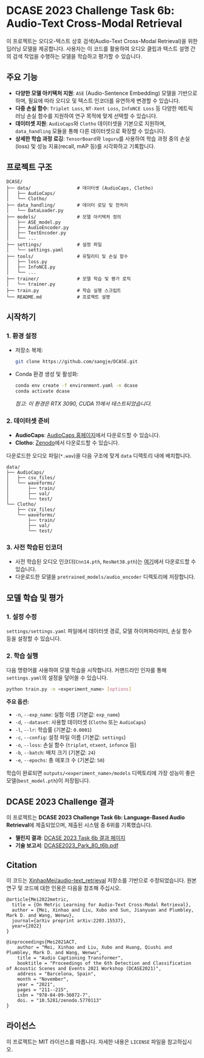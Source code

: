 # DCASE 2023 Challenge Task 6b: Audio-Text Cross-Modal Retrieval

이 프로젝트는 오디오-텍스트 상호 검색(Audio-Text Cross-Modal Retrieval)을 위한 딥러닝 모델을 제공합니다. 사용자는 이 코드를 활용하여 오디오 클립과 텍스트 설명 간의 검색 작업을 수행하는 모델을 학습하고 평가할 수 있습니다.

## 주요 기능

*   **다양한 모델 아키텍처 지원**: `ASE` (Audio-Sentence Embedding) 모델을 기반으로 하며, 필요에 따라 오디오 및 텍스트 인코더를 유연하게 변경할 수 있습니다.
*   **다중 손실 함수**: `Triplet Loss`, `NT-Xent Loss`, `InfoNCE Loss` 등 다양한 메트릭 러닝 손실 함수를 지원하여 연구 목적에 맞게 선택할 수 있습니다.
*   **데이터셋 지원**: `AudioCaps`와 `Clotho` 데이터셋을 기본으로 지원하며, `data_handling` 모듈을 통해 다른 데이터셋으로 확장할 수 있습니다.
*   **상세한 학습 과정 로깅**: `TensorBoard`와 `loguru`를 사용하여 학습 과정 중의 손실(loss) 및 성능 지표(recall, mAP 등)를 시각화하고 기록합니다.

## 프로젝트 구조

```
DCASE/
├── data/                 # 데이터셋 (AudioCaps, Clotho)
│   ├── AudioCaps/
│   └── Clotho/
├── data_handling/        # 데이터 로딩 및 전처리
│   └── DataLoader.py
├── models/               # 모델 아키텍처 정의
│   ├── ASE_model.py
│   ├── AudioEncoder.py
│   ├── TextEncoder.py
│   └── ...
├── settings/             # 설정 파일
│   └── settings.yaml
├── tools/                # 유틸리티 및 손실 함수
│   ├── loss.py
│   ├── InfoNCE.py
│   └── ...
├── trainer/              # 모델 학습 및 평가 로직
│   └── trainer.py
├── train.py              # 학습 실행 스크립트
└── README.md             # 프로젝트 설명
```

## 시작하기

### 1. 환경 설정

*   저장소 복제:
    ```bash
    git clone https://github.com/sangje/DCASE.git
    ```
*   Conda 환경 생성 및 활성화:
    ```bash
    conda env create -f environment.yaml -n dcase
    conda activate dcase
    ```
    *참고: 이 환경은 RTX 3090, CUDA 11에서 테스트되었습니다.*

### 2. 데이터셋 준비

*   **AudioCaps**: [AudioCaps 홈페이지](https://audiocaps.github.io/)에서 다운로드할 수 있습니다.
*   **Clotho**: [Zenodo](https://zenodo.org/record/4783391#.YkRHxTx5_kk)에서 다운로드할 수 있습니다.

다운로드한 오디오 파일(`*.wav`)을 다음 구조에 맞게 `data` 디렉토리 내에 배치합니다.

```
data/
├── AudioCaps/
│   ├── csv_files/
│   └── waveforms/
│       ├── train/
│       ├── val/
│       └── test/
└── Clotho/
    ├── csv_files/
    └── waveforms/
        ├── train/
        ├── val/
        └── test/
```

### 3. 사전 학습된 인코더

*   사전 학습된 오디오 인코더(`Cnn14.pth`, `ResNet38.pth`)는 [여기](https://github.com/qiuqiangkong/audioset_tagging_cnn)에서 다운로드할 수 있습니다.
*   다운로드한 모델을 `pretrained_models/audio_encoder` 디렉토리에 저장합니다.

## 모델 학습 및 평가

### 1. 설정 수정

`settings/settings.yaml` 파일에서 데이터셋 경로, 모델 하이퍼파라미터, 손실 함수 등을 설정할 수 있습니다.

### 2. 학습 실행

다음 명령어를 사용하여 모델 학습을 시작합니다. 커맨드라인 인자를 통해 `settings.yaml`의 설정을 덮어쓸 수 있습니다.

```bash
python train.py -n <experiment_name> [options]
```

**주요 옵션:**

*   `-n`, `--exp_name`: 실험 이름 (기본값: `exp_name`)
*   `-d`, `--dataset`: 사용할 데이터셋 (`Clotho` 또는 `AudioCaps`)
*   `-l`, `--lr`: 학습률 (기본값: `0.0001`)
*   `-c`, `--config`: 설정 파일 이름 (기본값: `settings`)
*   `-o`, `--loss`: 손실 함수 (`triplet`, `ntxent`, `infonce` 등)
*   `-b`, `--batch`: 배치 크기 (기본값: `24`)
*   `-e`, `--epochs`: 총 에포크 수 (기본값: `50`)

학습이 완료되면 `outputs/<experiment_name>/models` 디렉토리에 가장 성능이 좋은 모델(`best_model.pth`)이 저장됩니다.

## DCASE 2023 Challenge 결과

이 프로젝트는 **DCASE 2023 Challenge Task 6b: Language-Based Audio Retrieval**에 제출되었으며, 제출된 시스템 중 6위를 기록했습니다.

*   **챌린지 결과**: [DCASE 2023 Task 6b 결과 페이지](https://dcase.community/challenge2023/task-language-based-audio-retrieval-results)
*   **기술 보고서**: [DCASE2023_Park_80_t6b.pdf](https://dcase.community/documents/challenge2023/technical_reports/DCASE2023_Park_80_t6b.pdf)

## Citation

이 코드는 [XinhaoMei/audio-text_retrieval](https://github.com/XinhaoMei/audio-text_retrieval) 저장소를 기반으로 수정되었습니다. 원본 연구 및 코드에 대한 인용은 다음을 참조해 주십시오.

```
@article{Mei2022metric,
  title = {On Metric Learning for Audio-Text Cross-Modal Retrieval},
  author = {Mei, Xinhao and Liu, Xubo and Sun, Jianyuan and Plumbley, Mark D. and Wang, Wenwu},
  journal={arXiv preprint arXiv:2203.15537},
  year={2022}
}
```

```
@inproceedings{Mei2021ACT,
    author = "Mei, Xinhao and Liu, Xubo and Huang, Qiushi and Plumbley, Mark D. and Wang, Wenwu",
    title = "Audio Captioning Transformer",
    booktitle = "Proceedings of the 6th Detection and Classification of Acoustic Scenes and Events 2021 Workshop (DCASE2021)",
    address = "Barcelona, Spain",
    month = "November",
    year = "2021",
    pages = "211--215",
    isbn = "978-84-09-36072-7",
    doi. = "10.5281/zenodo.5770113"
}
```

## 라이선스

이 프로젝트는 MIT 라이선스를 따릅니다. 자세한 내용은 `LICENSE` 파일을 참고하십시오.
